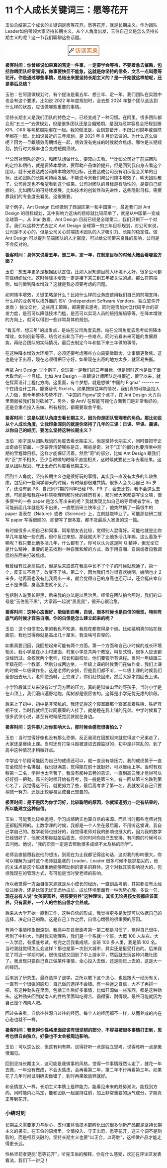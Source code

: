 # 11 个人成长关键词三：愿等花开

玉伯总结第三个成长的关键词是愿等花开。愿等花开，就是长期主义。作为团队Leader如何带领大家坚持长期主义，从个人角度出发，玉伯自己又是怎么坚持长期主义的呢？这一节我们聊聊这些话题。

![图片](assets/9b709af9a4404df9a87a6c0e0a32f2a8.jpg)

**极客时间：你曾经说如果真的笃定一件事，一定要学会等待，不要着急去催熟，包括你跟团队经常强调，做事要快但不能急，这就是你坚持的信条，文艺一点叫愿等花开。你是通过哪些事情，总结出来要坚持长期主义的？是一开始就这样想呢，还是事后总结？**

玉伯：在阿里做规划时，有个提法是看五年、想三年、定一年。我们团队在实践中也会有这个要求，比如说
2022 年年度规划时，会去想 2024
年整个团队会达到什么样的状态，应该做哪些重要的事情。

坚持长期主义是我们团队的特色之一，已经变成了一种习惯。在阿里，很多团队都会用"五三一"去做规划，但是很多团队还是会偏短期，是因为经常容易会把规划跟
KPI、OKR
等考核周期绑在一起。我的做法是，会刻意错开，不跟公司财年或自然年绑在一起。比如说最近的三年规划，是
2021 年 8
月份去做的。为什么这么做呢？因为一旦跟绩效周期绑在一起，绩效没有完成的时候就会焦虑。哪怕是长期规划，执行时大概率也会变成短期绩效。

**公司对团队的定位，和团队想做什么，要双向去看。**比如公司对于前端团队的定位和期待，就是要降本增效，要帮助产品体验提升，但是回到我自身去看这个团队，就不光要达成公司降本增效的目标，还要达成公司没有明示但会买单的目标，比如团队的长期可持续发展。不能说今天我们帮公司降本增效了，明天团队散了，公司肯定也不希望看到这个结果。公司对团队的目标是有隐性的，是要自己挖掘的，比如团队的可持续发展，比如技术的创新性和先进性，这些隐形目标，需要靠我们的专业度去看见，这很重要。

举个例子，Ant Design 已经做到了西湖区第一和中国第一，最近我们对 Ant
Design
的目标规划，其中影响力这块的目标就比较简单了，就是从中国第一变成全球第一。从
Star 数看，Ant Design
目前已经是全球第二，我们只剩下一个对手。我们以这种方式去定义 Ant Design
全球第一的三年目标规划，对公司来说，公司是不关心的，但是公司关心前端技术团队的人才吸引力、长期的稳定性。做
Ant Design
可以提升前端团队的人才密度，可以给公司带来良性的影响，公司是不会反对的。

**极客时间：具体来说看五年，想三年，定一年，在制定目标的时候大概会看哪些方面？**

玉伯：想五年更多是根据团队定位，比如大家知道目前大环境不太好，很多公司都在做组织优化。这时候降本增效一定是接下来三到五年被关注的点。那么在前端侧，如何做到降本增效？这就是我必须要考虑的问题。

如何降本增效，关键策略是什么？比如什么样的业务应该用我们自己的前端支持，什么样的业务可以找外面的
ISV（Independent Software Vendors，独立软件开发商
）独立交付，这些用工策略，都需要去思考。同时是否加大低代码平台的研发力度，是否可以降低技术门槛，是否可以实现人员的统招统培等等。在降本增效的方向上，就可以得到一些非常具体的规划。

"看五年、想三年"的出发点，是站在公司角度去想，站在公司角度去思考如何降本增效，如何创新等等。结合过去和当下的一些难点，同时去看未来可能的发展趋势，再结合团队的实际情况，最后去制定今年和接下来三年做的事情。

在这种降本增效大环境下，必须还要考虑哪些方向需要做取舍，让事情更聚焦。这也是守正出奇，现在必须得把正守好，如果现在出奇的地方太多，就容易失衡。

再拿 Ant Design
举个例子，全球第一是我们的三年目标，但是同时这也是做了很大取舍的一个目标。比如
Ant Design
一直跟设计师团队走得很近，很早以来，就在探索设计工程化方向，这里面，有个梦想，就是想做"中国的
Figma" ------ 一个在线设计工具，能够替代
Sketch。如果按照往年的情况，我们真的可能会投入人力做，但今年整体形势不好，"中国的
Figma"这个点子，在 Ant Design 大方向里面就被我们暂时砍掉了。另外，像
AntV
在智能可视化方面我们是非常看好的，还是会重点投入去做。所有规划，都需要取舍平衡。

**极客时间：这是以团队角度去看长期主义，因为你是团队管理者的角色。那比如说从个人成长角度，让我印象深刻的就是你坚持了几年的三课：日课、早课、晨课，以你自己的经历，要怎么坚持这种长期主义？**

玉伯：刚才是从团队规划的角度去看长期主义。但是坚持长期主义，同时要把守正出奇放在前面，一定要弄清楚哪些是正，哪些是奇，对于"正"的部分也要清晰中短期的里程碑目标，这样才能保证活着。然后"奇"的部分，比如
Ant Design
跟我们的"正"并不相关，至少当时做的时候不直接相关，这时候就要花三年去看结果。这是从团队规划、守正出奇的角度看长期主义。

回到个人角度，坚持长期主义也是很好玩的事情，其实我一直没有太多的年龄焦虑，包括和一些同学聊天的时候，有时候都很难共情。很多人会关心自己
35 岁了，还没有到 P8，自己同时期的同学已经 P8、P9
了，会去比较。我不会这么去想，可能是和我在中科院物理所那时候的经历有关。那时候大家都要写论文嘛，很多很牛的一些
paper
是怎么写出来的呢？我就发现比如自己的导师或者学长，他可能前面几年就是写不出来，一直憋到研三快毕业了，他突然搞了一篇很牛的
paper
发表在《Nature》或者《Science》上，立刻就能毕业了。可能那些研二就写
paper 写得很顺的，即使写了很多篇，都不及最后人家发的这一篇。

有时候很多人把自己和同事、同辈朋友去比较，觉得别人混得好。可能他就是比你早几年接触一些东西，但你反过来想，那我就大不了比他多活几年嘛。这么着急干嘛呢？我只要比他多活几年，什么都有了。你可以认为这是阿
Q
精神，但无论它是什么精神，重要的是去找到一种自我和解的方式，敢于用自嘲、自讽或者自我调侃的东西来打破焦虑。

我曾经有过身高焦虑，但是后来应该在我高中长不了个子的时候就想通了，第一个，反正长不高了，改变不了啥。第二个，因为我们当时很喜欢姚明，姚明也才
2
米多，他再高也没有比我高出一米，就会觉得自己的身高也还可以，还会挺庆幸自己不是侏儒，身高焦虑就不见了。

包括别人说我长得黑，后来我的办法是以黑治黑。经常在团队拍合照时，我们的口号是"玉伯黑不黑"，大家再一起说"黑黑黑"，很开心很治愈。

**极客时间：这种心态很好，能做到自嘲，自讽，很多时候也是自信的表现，特别有底气的时候才容易自嘲。你的自信是怎么建立起来的呢？**

玉伯：这个自信怎么来的我也不知道，我现在都觉得是个谜。比如姚明真的站在我面前，我也觉得你就是高出几十厘米，我没啥可自卑的。

如果真要归因，我回想起来可能有两个方面。第一个方面和自己小时候的成长环境相关。我小学是在小山村里面，村里小学总共两个教室，叫复式班，很多人应该都没经历过。全校就两个老师，校长和副校长，他们要管所有课程。当时一年级跟三年级在同一个教室，然后分成两边坐，一年级上课的时候我们在做作业，我们上课的时候一年级做作业。这是老师的安排，但是我们都不听，一年级上课的时候我们全部出去玩儿，老师使劲喊，上完课了，你们赶快回来，然后大家才跑回去上课。

小学阶段其实从来没有过学习方面的压力，真的是叫做山里的野孩子，当时小学是在山顶上，我们漫山遍野地跑，爬树都是很厉害的。这算是小学无忧无虑的阶段。

后来上了初中，初中是非常乱的。我还记得这个寝室跟那个寝室拿着铁锹、铁铲互相干仗，当时我就经历过同寝室的人挂了，就是睡在我上铺的兄弟。中学时候看了很多武侠小说，甚至有时候感觉武侠就在身边。

**极客时间：这件事儿对你影响大么，那时候会感觉很害怕么？**

玉伯：当时觉得好像也没有那么恐惧，反正我现在回想起来就觉得这个兄弟走了，大家还是继续上课。当时还有打架斗殴被逮进去蹲监狱的，初中是非常乱的，到了高中这种情况才稍微好点。

中学这个阶段可能因为自己的成绩还可以，就一直没有啥压力。我的成绩属于一直在全校前十名徘徊，我也挺满意，觉得能在前十就挺好，可以继续上学。当时有观察第一二名，学得也太辛苦了，我没有那种去卷的意识，一直到高三我才觉得可以好好努一把劲。高三的时候开始有月考，我一般是第三名，有一回从第三名跌到第七名了，我觉得这不行，就更努力了些，最后高考拿了第一名。我就发现自己只要稍微一努力，还是比较容易达成自己想要的。

**极客时间：是不是因为你学习好，比较聪明的原因，你就知道努力一定有结果的，所以能建立这种自信。**

玉伯：可能我比较幸运吧，学习成绩确实也算自信的来源。而且当时那些老师对我还都挺照顾的。上数学课的时候，我都是一个人坐在最后面，不用听这堂课，我自己学自己的。数学老师也挺好的，我觉得老师对我的影响也挺大的，因为我的数学已经很好了，他就说那你就坐后面去，你的时间你自己去安排，有问题的时候可以去问他。他说，"我的职责一定是去帮助很多成绩不太及格的同学"。

老师会直接跟我说他的想法，到现在为止我都记得这句话，这对我的影响很大。你可以理解为当时这个老师就是我的
Leader，Leader
很多时候不是抓掐尖的，他的关注点是这个班级里他能够帮助到的更多的群体。这个对我其实影响挺大的，包括我现在的管理方式，有可能是当时受老师的影响。

所以我觉得一方面自信来源就是从小成长的经历，一直到高考前，其实都没有太经受过挫折，还是比较无忧无虑地成长，成长环境里面有一种优势心理。多说一句，**现在总有人说"女孩要富养，男孩要穷养"这种理论，其实无论男孩女孩都应该富养，只有富养，一个人的性格自信才会养成。**

后来从大学开始一直到工作，这种自信的形成，我觉得更多是发现可以依据自己的选择，决定自己的路。这是自己工作之后，自信心增强的很重要的原因。

有两个事情印象很深刻，我高中在县里面考第一第二都是习惯了，觉得自己很牛，考到了中科大，当时我去物理系，我们是一个系就一个班，大概
100 人左右。大一入学后，有摸底考试，考完之后我看成绩，全班 100
多人里，我是第 102
名。当时我就觉得怎么会这样？那也是第一次到大城市，其实还是挺受打击的。后来我花了将近一学期时间，很快成绩又回到了中上游水平，然后就去玩各种兴趣社团了。我发现只要自己真正做某件事情，全心投入去做，还是能赶上去的，这是大一的经历。

后来到了研究生，最终选择了退学。之所以敢下这个决心，也是跟大一经历有关，一直有一个很强的感知：自己做的选择不会错。有一种迷之自信，大不了再拼一把，有这种劲头在里面，包括工作后好多事情，比如开源做一些东西，都是这种劲头。这种劲头回到湖南人的性格里面叫吃得苦、霸得蛮、耐得烦。最终可能就因为自己是个湖南人吧。

回过头来看，自信往往源自过往的经历。每个人的经历都不一样，从而养成的内在心态也就不一样。

**极客时间：我觉得你性格里面应该有很坚韧的部分，不容易被很多事情打击到，思考也很自由独立，好像也不太会被周边影响。**

玉伯：可以这么说，但这有利有弊。说得好听一点是独立思考，说得难听一点是傲慢偏见。

回到坚持长期主义，这可能是我做事的风格，觉得一件事情既然认定了，就花一年去做，一年没有做成，不会太焦虑，会再看第二年，第二年不行再看第三年。如果花了几年时间证明确实做错了，到时再果敢放弃就好。

和全情投入一样，长期主义本质上是种能力，能看见未来的趋势潮流，能找到方向，同时能内心笃定，能和团队一起坚持往前，加上非常重要的运气成分，才能真正等到花开。

### **小结时刻**

长期主义需要定力与耐心，支付宝体验技术部孵化出的很多创新产品都是坚持长期主义的果实。在玉伯的语境里，全情投入、守正出奇、愿等花开，这三个词不是割裂的，而是相互交融的。坚持长期主义也要"以正合，以奇胜"，这样做产品才能走得更长远。

性格坚韧者更能"愿等花开"，听完玉伯的解释，你有什么感受，欢迎在评论区发表看法，我们下一讲见！
